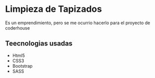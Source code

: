 <h1>Limpieza de Tapizados</h1>
<p> Es un emprendimiento, pero se me ocurrio hacerlo para el proyecto de coderhouse</p>
<h2>Teecnologias usadas</h2>
<ul>
<li>Html5</li>
<li>CSS3</li>
<li>Bootstrap</li>
<li>SASS</li>
</ul>
